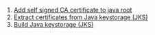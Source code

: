 1. [Add self signed CA certificate to java root](add_ca_root.md)
2. [Extract certificates from Java keystorage (JKS)](extract_jks.md)
3. [Build Java keystorage (JKS)](build_jks.md)

